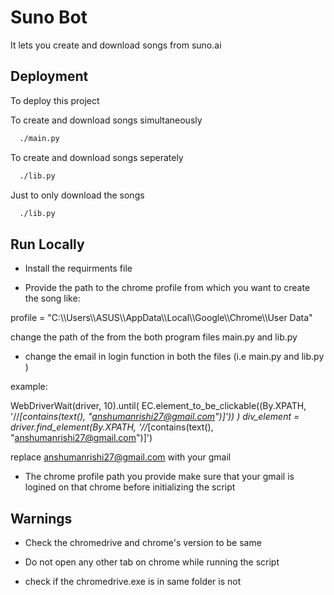 
# Suno Bot

It lets you create and download songs from suno.ai




## Deployment

To deploy this project 

To create and download songs simultaneously

```bash
  ./main.py 
```
To create and download songs seperately

```bash
  ./lib.py 
```
Just to only download the songs 
```bash
  ./lib.py 
```




## Run Locally

* Install the requirments file 

* Provide the path to the chrome profile from which you want to create the song like:  

profile = "C:\\\Users\\\ASUS\\\AppData\\\Local\\\Google\\\Chrome\\\User Data"

change the path of the from the both program files main.py and lib.py

* change the email in login function  in both the files (i.e main.py and lib.py )

example: 

 WebDriverWait(driver, 10).until(
            EC.element_to_be_clickable((By.XPATH, '//*[contains(text(), "anshumanrishi27@gmail.com")]'))
        )
        div_element = driver.find_element(By.XPATH, '//*[contains(text(), "anshumanrishi27@gmail.com")]')

replace anshumanrishi27@gmail.com with your gmail

* The chrome profile path you provide make sure that your gmail is logined on that chrome before initializing the script



## Warnings

* Check the chromedrive and chrome's version  to be same 

* Do not open any other tab on chrome while running the script

* check if the chromedrive.exe is in same folder is not







